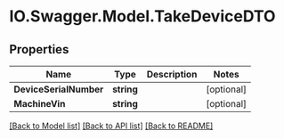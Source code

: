 # IO.Swagger.Model.TakeDeviceDTO
## Properties

Name | Type | Description | Notes
------------ | ------------- | ------------- | -------------
**DeviceSerialNumber** | **string** |  | [optional] 
**MachineVin** | **string** |  | [optional] 

[[Back to Model list]](../README.md#documentation-for-models) [[Back to API list]](../README.md#documentation-for-api-endpoints) [[Back to README]](../README.md)


